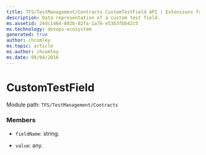 ```yaml
---
title: TFS/TestManagement/Contracts CustomTestField API | Extensions for Azure DevOps Services
description: Data representation of a custom test field.
ms.assetid: 24dc1464-802b-82fa-1a76-e53b3fbb42c5
ms.technology: devops-ecosystem
generated: true
author: chcomley
ms.topic: article
ms.author: chcomley
ms.date: 08/04/2016
---
```


# CustomTestField

Module path: `TFS/TestManagement/Contracts`

### Members

* `fieldName`: string.

* `value`: any.
